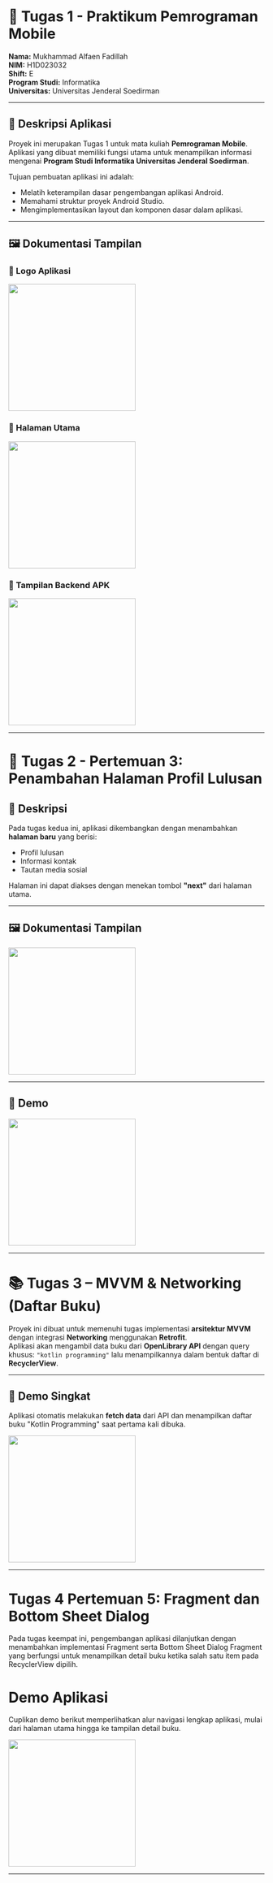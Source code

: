 # 📱 Tugas 1 - Praktikum Pemrograman Mobile  

**Nama:** Mukhammad Alfaen Fadillah  
**NIM:** H1D023032  
**Shift:** E  
**Program Studi:** Informatika  
**Universitas:** Universitas Jenderal Soedirman  

---

## 📖 Deskripsi Aplikasi  
Proyek ini merupakan Tugas 1 untuk mata kuliah **Pemrograman Mobile**.  
Aplikasi yang dibuat memiliki fungsi utama untuk menampilkan informasi mengenai **Program Studi Informatika Universitas Jenderal Soedirman**.  

Tujuan pembuatan aplikasi ini adalah:  
- Melatih keterampilan dasar pengembangan aplikasi Android.  
- Memahami struktur proyek Android Studio.  
- Mengimplementasikan layout dan komponen dasar dalam aplikasi.  

---

## 🖼️ Dokumentasi Tampilan  

### 🔹 Logo Aplikasi  
<img src="https://github.com/alpaenf/If-Unsoed-Mobile/blob/main/app/src/main/res/drawable/Gambar1.jpg" width="250">

### 🔹 Halaman Utama  
<img src="https://github.com/alpaenf/If-Unsoed-Mobile/blob/main/app/src/main/res/drawable/Gambar2.jpg" width="250">

### 🔹 Tampilan Backend APK  
<img src="https://github.com/alpaenf/If-Unsoed-Mobile/blob/main/app/src/main/res/drawable/Gambar3.jpg" width="250">  

---

# 📘 Tugas 2 - Pertemuan 3: Penambahan Halaman Profil Lulusan  

## 📖 Deskripsi  
Pada tugas kedua ini, aplikasi dikembangkan dengan menambahkan **halaman baru** yang berisi:  
- Profil lulusan  
- Informasi kontak  
- Tautan media sosial  

Halaman ini dapat diakses dengan menekan tombol **"next"** dari halaman utama.  

---

## 🖼️ Dokumentasi Tampilan  
<img src="https://github.com/alpaenf/If-Unsoed-Mobile/blob/main/app/src/main/res/drawable/Gambar%20WhatsApp%202025-09-22%20pukul%2022.37.31_76adcdc7.jpg" width="250">

---

## 📸 Demo  
<img src="https://github.com/alpaenf/If-Unsoed-Mobile/blob/main/app/src/main/res/drawable/Demo_Praktikum%20(1).gif" width="250">  

---

# 📚 Tugas 3 – MVVM & Networking (Daftar Buku)  

Proyek ini dibuat untuk memenuhi tugas implementasi **arsitektur MVVM** dengan integrasi **Networking** menggunakan **Retrofit**.  
Aplikasi akan mengambil data buku dari **OpenLibrary API** dengan query khusus: `"kotlin programming"` lalu menampilkannya dalam bentuk daftar di **RecyclerView**.  

---

## 📸 Demo Singkat  
Aplikasi otomatis melakukan **fetch data** dari API dan menampilkan daftar buku "Kotlin Programming" saat pertama kali dibuka.  

  <img src="https://github.com/alpaenf/If-Unsoed-Mobile/blob/main/app/src/main/res/raw/demopertemuan4.gif" width="250"/>

---

# Tugas 4 Pertemuan 5: Fragment dan Bottom Sheet Dialog
Pada tugas keempat ini, pengembangan aplikasi dilanjutkan dengan menambahkan implementasi Fragment serta Bottom Sheet Dialog Fragment yang berfungsi untuk menampilkan detail buku ketika salah satu item pada RecyclerView dipilih.

# Demo Aplikasi
Cuplikan demo berikut memperlihatkan alur navigasi lengkap aplikasi, mulai dari halaman utama hingga ke tampilan detail buku.

 <img src="https://github.com/alpaenf/If-Unsoed-Mobile/blob/main/app/src/main/res/raw/demopertemuan4.gif" width="250"/>
 
---
